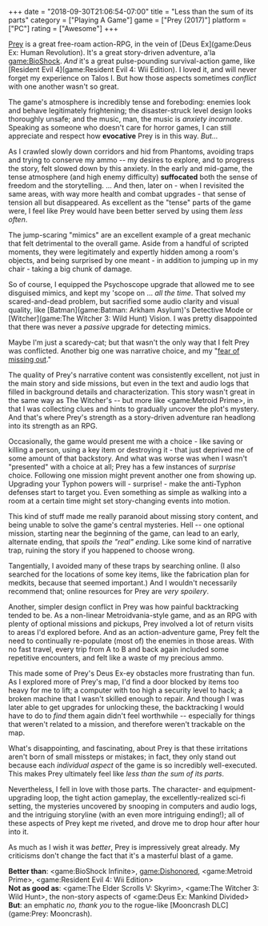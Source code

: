 +++
date = "2018-09-30T21:06:54-07:00"
title = "Less than the sum of its parts"
category = ["Playing A Game"]
game = ["Prey (2017)"]
platform = ["PC"]
rating = ["Awesome"]
+++

[Prey](game:Prey (2017)) is a great free-roam action-RPG, in the vein of [Deus Ex](game:Deus Ex: Human Revolution).  It's a great story-driven adventure, a'la <game:BioShock>.  <i>And</i> it's a great pulse-pounding survival-action game, like [Resident Evil 4](game:Resident Evil 4: Wii Edition).  I loved it, and will never forget my experience on Talos I.  But how those aspects sometimes <i>conflict</i> with one another wasn't so great.

The game's atmosphere is incredibly tense and foreboding: enemies look and behave legitimately frightening; the disaster-struck level design looks thoroughly unsafe; and the music, man, the music is <i>anxiety incarnate</i>.  Speaking as someone who doesn't care for horror games, I can still appreciate and respect how <b>evocative</b> Prey is in this way.  <i>But...</i>

As I crawled slowly down corridors and hid from Phantoms, avoiding traps and trying to conserve my ammo -- my desires to explore, and to progress the story, felt slowed down by this anxiety.  In the early and mid-game, the tense atmosphere (and high enemy difficulty) <b>suffocated</b> both the sense of freedom and the storytelling.  ... And then, later on - when I revisited the same areas, with way more health and combat upgrades - that sense of tension all but disappeared.  As excellent as the "tense" parts of the game were, I feel like Prey would have been better served by using them <i>less often</i>.

The jump-scaring "mimics" are an excellent example of a great mechanic that felt detrimental to the overall game.  Aside from a handful of scripted moments, they were legitimately and expertly hidden among a room's objects, and being surprised by one meant - in addition to jumping up in my chair - taking a big chunk of damage.

So of course, I equipped the Psychoscope upgrade that allowed me to see disguised mimics, and kept my 'scope on ... <i>all the time</i>.  That solved my scared-and-dead problem, but sacrified some audio clarity and visual quality, like [Batman](game:Batman: Arkham Asylum)'s Detective Mode or [Witcher](game:The Witcher 3: Wild Hunt) Vision.  I was pretty disappointed that there was never a <i>passive</i> upgrade for detecting mimics.

Maybe I'm just a scaredy-cat; but that wasn't the only way that I felt Prey was conflicted.  Another big one was narrative choice, and my "<a href="https://en.wikipedia.org/wiki/Fear_of_missing_out">fear of missing out</a>."

The quality of Prey's narrative content was consistently excellent, not just in the main story and side missions, but even in the text and audio logs that filled in background details and characterization.  This story wasn't great in the same way as The Witcher's -- but more like <game:Metroid Prime>, in that I was collecting clues and hints to gradually uncover the plot's mystery.  And that's where Prey's strength as a story-driven adventure ran headlong into its strength as an RPG.

Occasionally, the game would present me with a choice - like saving or killing a person, using a key item or destroying it - that just deprived me of some amount of that backstory.  And what was worse was when I wasn't "presented" with a choice at all; Prey has a few instances of <i>surprise</i> choice.  Following one mission might prevent another one from showing up.  Upgrading your Typhon powers will - surprise! - make the anti-Typhon defenses start to target you.  Even something as simple as walking into a room at a certain time might set story-changing events into motion.

This kind of stuff made me really paranoid about missing story content, and being unable to solve the game's central mysteries.  Hell -- one optional mission, starting near the beginning of the game, can lead to an early, alternate ending, that <i>spoils the "real" ending</i>.  Like some kind of narrative trap, ruining the story if you happened to choose wrong.

Tangentially, I avoided many of these traps by searching online.  (I also searched for the locations of some key items, like the fabrication plan for medkits, because that seemed important.)  And I wouldn't necessarily recommend that; online resources for Prey are <i>very spoilery</i>.

Another, simpler design conflict in Prey was how painful backtracking tended to be.  As a non-linear Metroidvania-style game, and as an RPG with plenty of optional missions and pickups, Prey involved a lot of return visits to areas I'd explored before.  And as an action-adventure game, Prey felt the need to continually re-populate (most of) the enemies in those areas.  With no fast travel, every trip from A to B and back again included some repetitive encounters, and felt like a waste of my precious ammo.

This made some of Prey's Deus Ex-ey obstacles more frustrating than fun.  As I explored more of Prey's map, I'd find a door blocked by items too heavy for me to lift; a computer with too high a security level to hack; a broken machine that I wasn't skilled enough to repair.  And though I was later able to get upgrades for unlocking these, the backtracking I would have to do to <i>find</i> them again didn't feel worthwhile -- especially for things that weren't related to a mission, and therefore weren't trackable on the map.

What's disappointing, and fascinating, about Prey is that these irritations aren't born of small missteps or mistakes; in fact, they only stand out because each <i>individual aspect</i> of the game is so incredibly well-executed.  This makes Prey ultimately feel like <i>less than the sum of its parts</i>.

Nevertheless, I fell in love with those parts.  The character- and equipment-upgrading loop, the tight action gameplay, the excellently-realized sci-fi setting, the mysteries uncovered by snooping in computers and audio logs, and the intriguing storyline (with an even more intriguing ending!); all of these aspects of Prey kept me riveted, and drove me to drop hour after hour into it.

As much as I wish it was <i>better</i>, Prey is impressively great already.  My criticisms don't change the fact that it's a masterful blast of a game.

<b>Better than</b>: <game:BioShock Infinite>, <game:Dishonored>, <game:Metroid Prime>, <game:Resident Evil 4: Wii Edition>  
<b>Not as good as</b>: <game:The Elder Scrolls V: Skyrim>, <game:The Witcher 3: Wild Hunt>, the non-story aspects of <game:Deus Ex: Mankind Divided>  
<b>But</b>: an emphatic <i>no, thank you</i> to the rogue-like [Mooncrash DLC](game:Prey: Mooncrash).
